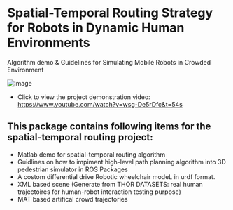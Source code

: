 # Spatial-Temporal Routing Strategy for Robots in Dynamic Human Environments
Algorithm demo &amp; Guidelines for Simulating Mobile Robots in Crowded Environment

![image](https://github.com/user-attachments/assets/908d6e9e-1cac-4690-8727-24b935bdad52)


- Click to view the project demonstration video: https://www.youtube.com/watch?v=wsg-De5rDfc&t=54s

## This package contains following items for the spatial-temporal routing project:
- Matlab demo for spatial-temporal routing algorithm
- Guidlines on how to impiment high-level path planning algorithm into 3D pedestrian simulator in ROS Packages
- A costom differential drive Robotic wheelchair modeL in urdf format.
- XML based scene (Generate from THÖR DATASETS: real human trajectoires for human-robot interaction testing purpose)
- MAT based artifical crowd trajectories

